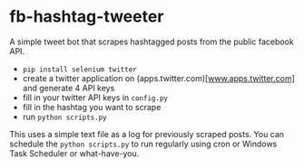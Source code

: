 # fb-hashtag-tweeter
A simple tweet bot that scrapes hashtagged posts from the public facebook API. 

- `pip install selenium twitter`
- create a twitter application on (apps.twitter.com)[www.apps.twitter.com] and generate 4 API keys
- fill in your twitter API keys in `config.py`
- fill in the hashtag you want to scrape
- run `python scripts.py`

This uses a simple text file as a log for previously scraped posts. You can schedule the `python scripts.py` to run regularly using cron or Windows Task Scheduler or what-have-you.
